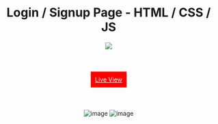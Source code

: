 <div align='center'>
  <h1>Login / Signup Page - HTML / CSS / JS</h1>
  <img src='https://img.shields.io/badge/fmfahath-white?logo=github&logoColor=black'/>
  
<br><br>

<a href="https://fmfahath.github.io/loginPage/" style="background-color:red; color: white; padding:10px">Live View</a>

<br><br>

![image](https://github.com/fmfahath/loginPage/assets/95971934/2f0b9a6f-7e7f-4993-8d6b-85fd14bcdfc6)
![image](https://github.com/fmfahath/loginPage/assets/95971934/7c446c46-3aa5-4813-8ca2-97386454b06b)

 
  
</div>
